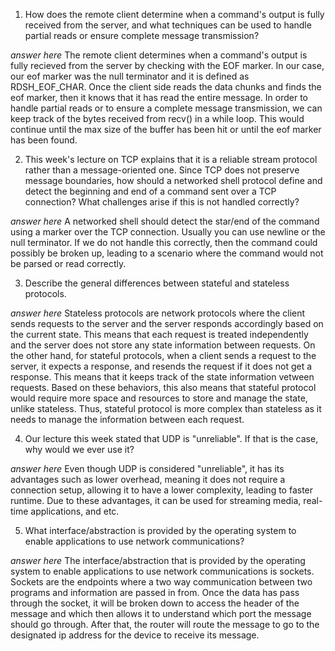 1. How does the remote client determine when a command's output is fully received from the server, and what techniques can be used to handle partial reads or ensure complete message transmission?

_answer here_ The remote client determines when a command's output is fully recieved from the server by checking with the EOF marker. In our case, our eof marker was the null terminator and it is defined as RDSH\_EOF\_CHAR. Once the client side reads the data chunks and finds the eof marker, then it knows that it has read the entire message. In order to handle partial reads or to ensure a complete message transmission, we can keep track of the bytes received from recv() in a while loop. This would continue until the max size of the buffer has been hit or until the eof marker has been found. 

2. This week's lecture on TCP explains that it is a reliable stream protocol rather than a message-oriented one. Since TCP does not preserve message boundaries, how should a networked shell protocol define and detect the beginning and end of a command sent over a TCP connection? What challenges arise if this is not handled correctly?

_answer here_ A networked shell should detect the star/end of the command using a marker over the TCP connection. Usually you can use newline or the null terminator. If we do not handle this correctly, then the command could possibly be broken up, leading to a scenario where the command would not be parsed or read correctly.  

3. Describe the general differences between stateful and stateless protocols.

_answer here_ Stateless protocols are network protocols where the client sends requests to the server and the server responds accordingly based on the current state. This means that each request is treated independently and the server does not store any state information between requests. On the other hand, for stateful protocols, when a client sends a request to the server, it expects a response, and resends the request if it does not get a response. This means that it keeps track of the state information vetween requests. Based on these behaviors, this also means that stateful protocol would require more space and resources to store and manage the state, unlike stateless. Thus, stateful protocol is more complex than stateless as it needs to manage the information between each request.  

4. Our lecture this week stated that UDP is "unreliable". If that is the case, why would we ever use it?

_answer here_ Even though UDP is considered "unreliable", it has its advantages such as lower overhead, meaning it does not require a connection setup, allowing it to have a lower complexity, leading to faster runtime. Due to these advantages, it can be used for streaming media, real-time applications, and etc. 

5. What interface/abstraction is provided by the operating system to enable applications to use network communications?

_answer here_ The interface/abstraction that is provided by the operating system to enable applications to use network communications is sockets. Sockets are the endpoints where a two way communication between two programs and information are passed in from. Once the data has pass through the socket, it will be broken down to access the header of the message and which then allows it to understand which port the message should go through. After that, the router will route the message to go to the designated ip address for the device to receive its message. 
